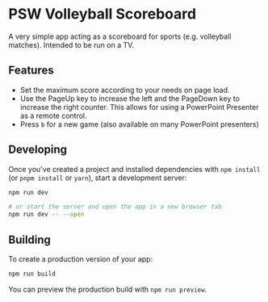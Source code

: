 # PSW Volleyball Scoreboard
A very simple app acting as a scoreboard for sports (e.g. volleyball matches). Intended to be run on a TV.

## Features
- Set the maximum score according to your needs on page load.
- Use the PageUp key to increase the left and the PageDown key to increase the right counter. This allows for using a PowerPoint Presenter as a remote control.
- Press `b` for a new game (also available on many PowerPoint presenters)

## Developing
Once you've created a project and installed dependencies with `npm install` (or `pnpm install` or `yarn`), start a development server:

```bash
npm run dev

# or start the server and open the app in a new browser tab
npm run dev -- --open
```

## Building

To create a production version of your app:

```bash
npm run build
```

You can preview the production build with `npm run preview`.
